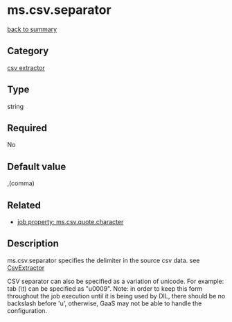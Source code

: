 # ms.csv.separator

[back to summary](https://github.com/linkedin/data-integration-library/blob/master/docs/parameters/summary.md)

## Category

[csv extractor](https://github.com/linkedin/data-integration-library/blob/master/docs/parameters/csv-extractor-parameters.md)

## Type

string

## Required

No

## Default value

,(comma)

## Related 
- [job property: ms.csv.quote.character](https://github.com/linkedin/data-integration-library/blob/master/docs/parameters/ms.csv.quote.character.md)

## Description

ms.csv.separator specifies the delimiter in the source csv data. see [CsvExtractor](https://github.com/linkedin/data-integration-library/blob/master/docs/components/CsvExtractor.md)

CSV separator can also be specified as a variation of unicode. For example: tab (\t) can be 
specified as "u0009". Note: in order to keep this form throughout the job execution until it is
being used by DIL, there should be no backslash before 'u', otherwise, GaaS may not be able to
handle the configuration.   
